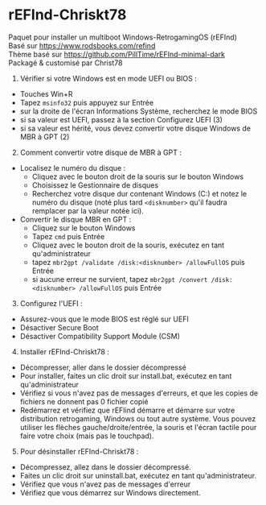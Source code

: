 # rEFInd-Chriskt78
Paquet pour installer un multiboot Windows-RetrogamingOS (rEFInd)\
Basé sur https://www.rodsbooks.com/refind \
Thème basé sur https://github.com/PillTime/rEFInd-minimal-dark \
Packagé & customisé par Christ78

1) Vérifier si votre Windows est en mode UEFI ou BIOS :
- Touches Win+R
- Tapez ``msinfo32`` puis appuyez sur Entrée
- sur la droite de l'écran Informations Système, recherchez le mode BIOS
- si sa valeur est UEFI, passez à la section Configurez UEFI (3)
- si sa valeur est hérité, vous devez convertir votre disque Windows de MBR à GPT (2)

2) Comment convertir votre disque de MBR à GPT :
- Localisez le numéro du disque :
	- Cliquez avec le bouton droit de la souris sur le bouton Windows
	- Choisissez le Gestionnaire de disques
	- Recherchez votre disque dur contenant Windows (C:) et notez le numéro du disque (noté plus tard ``<disknumber>`` qu'il faudra remplacer par la valeur notée ici).
- Convertir le disque MBR en GPT :
	- Cliquez sur le bouton Windows
	- Tapez ``cmd`` puis Entrée
	- Cliquez avec le bouton droit de la souris, exécutez en tant qu'administrateur
	- tapez ``mbr2gpt /validate /disk:<disknumber> /allowFullOS`` puis Entrée
	- si aucune erreur ne survient, tapez ``mbr2gpt /convert /disk:<disknumber> /allowFullOS`` puis Entrée

3) Configurez l'UEFI : 
- Assurez-vous que le mode BIOS est réglé sur UEFI
- Désactiver Secure Boot
- Désactiver Compatibility Support Module (CSM)

4) Installer rEFInd-Chriskt78 :
- Décompresser, aller dans le dossier décompressé
- Pour installer, faites un clic droit sur install.bat, exécutez en tant qu'administrateur
- Vérifiez si vous n'avez pas de messages d'erreurs, et que les copies de fichiers ne donnent pas 0 fichier copié
- Redémarrez et vérifiez que rEFIind démarre et démarre sur votre distribution retrogaming, Windows ou tout autre système. Vous pouvez utiliser les flèches gauche/droite/entrée, la souris et l'écran tactile pour faire votre choix (mais pas le touchpad).

5) Pour désinstaller rEFInd-Chriskt78 :
- Décompressez, allez dans le dossier décompressé.
- Faites un clic droit sur uninstall.bat, exécutez en tant qu'administrateur.
- Vérifiez que vous n'avez pas de messages d'erreur
- Vérifiez que vous démarrez sur Windows directement. 
